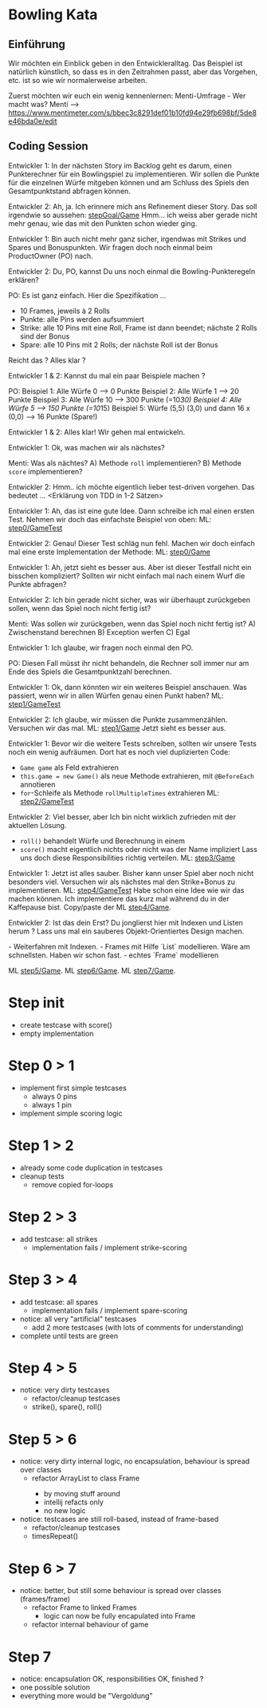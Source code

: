 # Bowling Kata

## Einführung

Wir möchten ein Einblick geben in den Entwickleralltag.
Das Beispiel ist natürlich künstlich, so dass es in den Zeitrahmen passt,
aber das Vorgehen, etc. ist so wie wir normalerweise arbeiten.

Zuerst möchten wir euch ein wenig kennenlernen: Menti-Umfrage - Wer macht was?
Menti --> https://www.mentimeter.com/s/bbec3c8291def01b10fd94e29fb698bf/5de8e46bda0e/edit

## Coding Session

Entwickler 1:
In der nächsten Story im Backlog geht es darum, einen Punkterechner für ein Bowlingspiel zu implementieren. 
Wir sollen die Punkte für die einzelnen Würfe mitgeben können und am Schluss des Spiels den Gesamtpunktstand abfragen können.

Entwickler 2:
Ah, ja. Ich erinnere mich ans Refinement dieser Story.
Das soll irgendwie so aussehen: [stepGoal/Game](src/main/java/com/zuehlke/bowling/stepGoal/Game.java)
Hmm... ich weiss aber gerade nicht mehr genau, wie das mit den Punkten schon wieder ging.

Entwickler 1:
Bin auch nicht mehr ganz sicher, irgendwas mit Strikes und Spares und Bonuspunkten.
Wir fragen doch noch einmal beim ProductOwner (PO) nach.

Entwickler 2:
Du, PO, kannst Du uns noch einmal die Bowling-Punkteregeln erklären?

PO:
Es ist ganz einfach. Hier die Spezifikation ...
- 10 Frames, jeweils à 2 Rolls
- Punkte: alle Pins werden aufsummiert
- Strike: alle 10 Pins mit eine Roll, Frame ist dann beendet; nächste 2 Rolls sind der Bonus
- Spare: alle 10 Pins mit 2 Rolls; der nächste Roll ist der Bonus

Reicht das ? Alles klar ?

Entwickler 1 & 2: <verstehen nix von der Spezfikation> 
Kannst du mal ein paar Beispiele machen ?

PO:
Beispiel 1: Alle Würfe 0 --> 0 Punkte
Beispiel 2: Alle Würfe 1 --> 20 Punkte
Beispiel 3: Alle Würfe 10 --> 300 Punkte (=10*30)
Beispiel 4: Alle Würfe 5 --> 150 Punkte (=10*15)
Beispiel 5: Würfe (5,5) (3,0) und dann 16 x (0,0) --> 16 Punkte (Spare!)

Entwickler 1 & 2:
Alles klar! Wir gehen mal entwickeln.

Entwickler 1:
Ok, was machen wir als nächstes?

Menti: 
Was als nächtes? A) Methode `roll` implementieren? B) Methode `score` implementieren?

Entwickler 2:
Hmm.. ich möchte eigentlich lieber test-driven vorgehen. Das bedeutet ...
<Erklärung von TDD in 1-2 Sätzen>

Entwickler 1:
Ah, das ist eine gute Idee. Dann schreibe ich mal einen ersten Test.
Nehmen wir doch das einfachste Beispiel von oben: 
ML: [step0/GameTest](src/test/java/com/zuehlke/bowling/step0/GameTest.java)

Entwickler 2:
Genau! Dieser Test schläg nun fehl.
Machen wir doch einfach mal eine erste Implementation der Methode:
ML: [step0/Game](src/main/java/com/zuehlke/bowling/step1/Game.java)

Entwickler 1:
Ah, jetzt sieht es besser aus.
Aber ist dieser Testfall nicht ein bisschen kompliziert?
Sollten wir nicht einfach mal nach einem Wurf die Punkte abfragen?

Entwickler 2:
Ich bin gerade nicht sicher, was wir überhaupt zurückgeben sollen,
wenn das Spiel noch nicht fertig ist?

Menti: Was sollen wir zurückgeben, wenn das Spiel noch nicht fertig ist?
A) Zwischenstand berechnen B) Exception werfen C)  Egal

Entwickler 1:
Ich glaube, wir fragen noch einmal den PO.

PO:
Diesen Fall müsst ihr nicht behandeln, die Rechner soll immer nur am Ende des Spiels die Gesamtpunktzahl berechnen.

Entwickler 1:
Ok, dann könnten wir ein weiteres Beispiel anschauen. 
Was passiert, wenn wir in allen Würfen genau einen Punkt haben?
ML: [step1/GameTest](src/test/java/com/zuehlke/bowling/step1/GameTest.java)

Entwickler 2:
Ich glaube, wir müssen die Punkte zusammenzählen. Versuchen wir das mal.
ML: [step1/Game](src/main/java/com/zuehlke/bowling/step1/Game.java)
Jetzt sieht es besser aus.

Entwickler 1:
Bevor wir die weitere Tests schreiben, sollten wir unsere Tests noch ein wenig aufräumen.
Dort hat es noch viel duplizierten Code:
- `Game game` als Feld extrahieren
- `this.game = new Game()` als neue Methode extrahieren, mit `@BeforeEach` annotieren
- `for`-Schleife als Methode `rollMultipleTimes` extrahieren
ML: [step2/GameTest](src/test/java/com/zuehlke/bowling/step2/GameTest.java)

Entwickler 2:
Viel besser, aber Ich bin nicht wirklich zufrieden mit der aktuellen Lösung.
- `roll()` behandelt Würfe und Berechnung in einem
- `score()` macht eigentlich nichts oder nicht was der Name impliziert
Lass uns doch diese Responsibilities richtig verteilen.
ML: [step3/Game](src/test/java/com/zuehlke/bowling/step3/Game.java)


Entwickler 1:
Jetzt ist alles sauber. Bisher kann unser Spiel aber noch nicht besonders viel. 
Versuchen wir als nächstes mal den Strike+Bonus zu implementieren.
ML: [step4/GameTest](src/test/java/com/zuehlke/bowling/step3/GameTest.java)
Habe schon eine Idee wie wir das machen können. Ich implementiere das kurz mal während du in der Kaffepause bist.
Copy/paste der ML [step4/Game](src/test/java/com/zuehlke/bowling/step3/Game.java).

Entwickler 2:
Ist das dein Erst? Du jonglierst hier mit Indexen und Listen herum ? Lass uns mal ein sauberes Objekt-Orientiertes Design machen.

<Design Diskussion>
- Weiterfahren mit Indexen. 
- Frames mit Hilfe `List<Int>` modellieren. Wäre am schnellsten. Haben wir schon fast.
- echtes `Frame` modellieren

ML [step5/Game](src/test/java/com/zuehlke/bowling/step5/Game.java).
ML [step6/Game](src/test/java/com/zuehlke/bowling/step6/Game.java).
ML [step7/Game](src/test/java/com/zuehlke/bowling/step7/Game.java).




















# Step init
- create testcase with score()
- empty implementation

# Step 0 > 1
- implement first simple testcases
    - always 0 pins
    - always 1 pin
- implement simple scoring logic
    
# Step 1 > 2
- already some code duplication in testcases
- cleanup tests
    - remove copied for-loops

# Step 2 > 3
- add testcase: all strikes
    - implementation fails / implement strike-scoring

# Step 3 > 4
- add testcase: all spares
    - implementation fails / implement spare-scoring
- notice: all very "artificial" testcases
    - add 2 more testcases (with lots of comments for understanding)
- complete until tests are green

# Step 4 > 5
- notice: very dirty testcases
    - refactor/cleanup testcases
    - strike(), spare(), roll()

# Step 5 > 6
- notice: very dirty internal logic, no encapsulation, behaviour is spread over classes
    - refactor ArrayList<Integer> to class Frame
        - by moving stuff around
        - intellij refacts only
        - no new logic
- notice: testcases are still roll-based, instead of frame-based
    - refactor/cleanup testcases
    - timesRepeat()
    
# Step 6 > 7
- notice: better, but still some behaviour is spread over classes (frames/frame)
    - refactor Frame to linked Frames 
        - logic can now be fully encapulated into Frame
    - refactor internal behaviour of game

# Step 7
- notice: encapsulation OK, responsibilities OK, finished ?
- one possible solution
- everything more would be "Vergoldung"